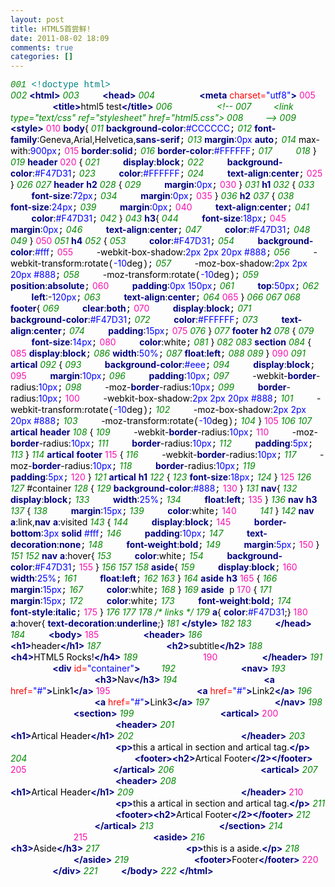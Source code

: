 ```yaml
---
layout: post
title: HTML5首尝鲜!
date: 2011-08-02 18:09
comments: true
categories: []
---
```

<div style="background: #fdfdfd; color: black;"><span class="Apple-style-span" style="font-family: '[object HTMLOptionElement]', Consolas, 'Lucida Console', 'Courier New';"><span style="color: #008800; font-style: italic;">001 </span> <span style="color: #008080;">&lt;!doctype html&gt;</span></span></div>
<div class="source"><span style="color: #008800; font-style: italic;">002 </span> <span style="color: #000080; font-weight: bold;">&lt;html&gt;</span>
<span style="color: #008800; font-style: italic;">003 </span><span style="color: #000000; font-family: '[object HTMLOptionElement]', Consolas, 'Lucida Console', 'Courier New';">     </span><span style="color: #000080; font-weight: bold;">&lt;head&gt;</span>
<span style="color: #008800; font-style: italic;">004 </span><span style="color: #000000; font-family: '[object HTMLOptionElement]', Consolas, 'Lucida Console', 'Courier New';">         </span><span style="color: #000080; font-weight: bold;">&lt;meta</span> <span style="color: #ff0000;">charset=</span><span style="color: #0000ff;">"utf8"</span><span style="color: #000080; font-weight: bold;">&gt;</span>
<span style="color: #f810b0;">005 </span><span style="color: #000000; font-family: '[object HTMLOptionElement]', Consolas, 'Lucida Console', 'Courier New';">         </span><span style="color: #000080; font-weight: bold;">&lt;title&gt;</span><span style="color: #000000;">html5 test</span><span style="color: #000080; font-weight: bold;">&lt;/title&gt;</span>
<span style="color: #008800; font-style: italic;">006 </span><span style="color: #000000; font-family: '[object HTMLOptionElement]', Consolas, 'Lucida Console', 'Courier New';">         </span><span style="color: #008800; font-style: italic;">&lt;!--</span>
<span style="color: #008800; font-style: italic;">007 </span> <span style="color: #008800; font-style: italic;">        &lt;link type="text/css" ref="stylesheet" href="html5.css"&gt;</span>
<span style="color: #008800; font-style: italic;">008 </span> <span style="color: #008800; font-style: italic;">        --&gt;</span>
<span style="color: #008800; font-style: italic;">009 </span> <span style="color: #000080; font-weight: bold;">&lt;style&gt;</span>
<span style="color: #f810b0;">010 </span> <span style="color: #000080; font-weight: bold;">body</span><span style="color: #000000;">{</span>
<span style="color: #008800; font-style: italic;">011 </span> <span style="color: #000080; font-weight: bold;">background-color</span><span style="color: #000000;">:</span><span style="color: #0000ff;">#CCCCCC</span><span style="color: #000000; font-family: '[object HTMLOptionElement]', Consolas, 'Lucida Console', 'Courier New';">;</span>
<span style="color: #008800; font-style: italic;">012 </span> <span style="color: #000080; font-weight: bold;">font-family</span><span style="color: #000000;">:</span><span style="color: #000000;">Geneva</span><span style="color: #000000;">,</span><span style="color: #000000;">Arial</span><span style="color: #000000;">,</span><span style="color: #000000;">Helvetica</span><span style="color: #000000;">,</span><span style="color: #000080; font-weight: bold;">sans-serif</span><span style="color: #000000; font-family: '[object HTMLOptionElement]', Consolas, 'Lucida Console', 'Courier New';">;</span>
<span style="color: #008800; font-style: italic;">013 </span> <span style="color: #000080; font-weight: bold;">margin</span><span style="color: #000000;">:</span><span style="color: #0000ff;">0px</span> <span style="color: #000080; font-weight: bold;">auto</span><span style="color: #000000; font-family: '[object HTMLOptionElement]', Consolas, 'Lucida Console', 'Courier New';">;</span>
<span style="color: #008800; font-style: italic;">014 </span> <span style="color: #000000;">max</span><span style="color: #000000;">-</span><span style="color: #000000;">with</span><span style="color: #000000;">:</span><span style="color: #0000ff;">900px</span><span style="color: #000000; font-family: '[object HTMLOptionElement]', Consolas, 'Lucida Console', 'Courier New';">;</span>
<span style="color: #f810b0;">015 </span> <span style="color: #000080; font-weight: bold;">border</span><span style="color: #000000;">:</span><span style="color: #000080; font-weight: bold;">solid</span><span style="color: #000000; font-family: '[object HTMLOptionElement]', Consolas, 'Lucida Console', 'Courier New';">;</span>
<span style="color: #008800; font-style: italic;">016 </span> <span style="color: #000080; font-weight: bold;">border-color</span><span style="color: #000000;">:</span><span style="color: #0000ff;">#FFFFFF</span><span style="color: #000000; font-family: '[object HTMLOptionElement]', Consolas, 'Lucida Console', 'Courier New';">;</span>
<span style="color: #008800; font-style: italic;">017 </span><span style="color: #000000; font-family: '[object HTMLOptionElement]', Consolas, 'Lucida Console', 'Courier New';">     </span>
<span style="color: #008800; font-style: italic;">018 </span> <span style="color: #000000;">}</span>
<span style="color: #008800; font-style: italic;">019 </span> <span style="color: #000080; font-weight: bold;">header</span>
<span style="color: #f810b0;">020 </span> <span style="color: #000000;">{</span>
<span style="color: #008800; font-style: italic;">021 </span><span style="color: #000000; font-family: '[object HTMLOptionElement]', Consolas, 'Lucida Console', 'Courier New';">     </span><span style="color: #000080; font-weight: bold;">display</span><span style="color: #000000;">:</span><span style="color: #000080; font-weight: bold;">block</span><span style="color: #000000; font-family: '[object HTMLOptionElement]', Consolas, 'Lucida Console', 'Courier New';">;</span>
<span style="color: #008800; font-style: italic;">022 </span><span style="color: #000000; font-family: '[object HTMLOptionElement]', Consolas, 'Lucida Console', 'Courier New';">     </span><span style="color: #000080; font-weight: bold;">background-color</span><span style="color: #000000;">:</span><span style="color: #0000ff;">#F47D31</span><span style="color: #000000; font-family: '[object HTMLOptionElement]', Consolas, 'Lucida Console', 'Courier New';">;</span>
<span style="color: #008800; font-style: italic;">023 </span><span style="color: #000000; font-family: '[object HTMLOptionElement]', Consolas, 'Lucida Console', 'Courier New';">     </span><span style="color: #000080; font-weight: bold;">color</span><span style="color: #000000;">:</span><span style="color: #0000ff;">#FFFFFF</span><span style="color: #000000; font-family: '[object HTMLOptionElement]', Consolas, 'Lucida Console', 'Courier New';">;</span>
<span style="color: #008800; font-style: italic;">024 </span><span style="color: #000000; font-family: '[object HTMLOptionElement]', Consolas, 'Lucida Console', 'Courier New';">     </span><span style="color: #000080; font-weight: bold;">text-align</span><span style="color: #000000;">:</span><span style="color: #000080; font-weight: bold;">center</span><span style="color: #000000; font-family: '[object HTMLOptionElement]', Consolas, 'Lucida Console', 'Courier New';">;</span>
<span style="color: #f810b0;">025 </span> <span style="color: #000000;">}</span>
<span style="color: #008800; font-style: italic;">026 </span>
<span style="color: #008800; font-style: italic;">027 </span> <span style="color: #000080; font-weight: bold;">header</span> <span style="color: #000080; font-weight: bold;">h2</span>
<span style="color: #008800; font-style: italic;">028 </span> <span style="color: #000000;">{</span>
<span style="color: #008800; font-style: italic;">029 </span><span style="color: #000000; font-family: '[object HTMLOptionElement]', Consolas, 'Lucida Console', 'Courier New';">     </span><span style="color: #000080; font-weight: bold;">margin</span><span style="color: #000000;">:</span><span style="color: #0000ff;">0px</span><span style="color: #000000; font-family: '[object HTMLOptionElement]', Consolas, 'Lucida Console', 'Courier New';">;</span>
<span style="color: #f810b0;">030 </span> <span style="color: #000000;">}</span>
<span style="color: #008800; font-style: italic;">031 </span> <span style="color: #000080; font-weight: bold;">h1</span>
<span style="color: #008800; font-style: italic;">032 </span> <span style="color: #000000;">{</span>
<span style="color: #008800; font-style: italic;">033 </span><span style="color: #000000; font-family: '[object HTMLOptionElement]', Consolas, 'Lucida Console', 'Courier New';">     </span><span style="color: #000080; font-weight: bold;">font-size</span><span style="color: #000000;">:</span><span style="color: #0000ff;">72px</span><span style="color: #000000; font-family: '[object HTMLOptionElement]', Consolas, 'Lucida Console', 'Courier New';">;</span>
<span style="color: #008800; font-style: italic;">034 </span><span style="color: #000000; font-family: '[object HTMLOptionElement]', Consolas, 'Lucida Console', 'Courier New';">     </span><span style="color: #000080; font-weight: bold;">margin</span><span style="color: #000000;">:</span><span style="color: #0000ff;">0px</span><span style="color: #000000; font-family: '[object HTMLOptionElement]', Consolas, 'Lucida Console', 'Courier New';">;</span>
<span style="color: #f810b0;">035 </span> <span style="color: #000000;">}</span>
<span style="color: #008800; font-style: italic;">036 </span> <span style="color: #000080; font-weight: bold;">h2</span>
<span style="color: #008800; font-style: italic;">037 </span> <span style="color: #000000;">{</span>
<span style="color: #008800; font-style: italic;">038 </span><span style="color: #000000; font-family: '[object HTMLOptionElement]', Consolas, 'Lucida Console', 'Courier New';">     </span><span style="color: #000080; font-weight: bold;">font-size</span><span style="color: #000000;">:</span><span style="color: #0000ff;">24px</span><span style="color: #000000; font-family: '[object HTMLOptionElement]', Consolas, 'Lucida Console', 'Courier New';">;</span>
<span style="color: #008800; font-style: italic;">039 </span><span style="color: #000000; font-family: '[object HTMLOptionElement]', Consolas, 'Lucida Console', 'Courier New';">     </span><span style="color: #000080; font-weight: bold;">margin</span><span style="color: #000000;">:</span><span style="color: #0000ff;">0px</span><span style="color: #000000; font-family: '[object HTMLOptionElement]', Consolas, 'Lucida Console', 'Courier New';">;</span>
<span style="color: #f810b0;">040 </span><span style="color: #000000; font-family: '[object HTMLOptionElement]', Consolas, 'Lucida Console', 'Courier New';">     </span><span style="color: #000080; font-weight: bold;">text-align</span><span style="color: #000000;">:</span><span style="color: #000080; font-weight: bold;">center</span><span style="color: #000000; font-family: '[object HTMLOptionElement]', Consolas, 'Lucida Console', 'Courier New';">;</span>
<span style="color: #008800; font-style: italic;">041 </span><span style="color: #000000; font-family: '[object HTMLOptionElement]', Consolas, 'Lucida Console', 'Courier New';">     </span><span style="color: #000080; font-weight: bold;">color</span><span style="color: #000000;">:</span><span style="color: #0000ff;">#F47D31</span><span style="color: #000000; font-family: '[object HTMLOptionElement]', Consolas, 'Lucida Console', 'Courier New';">;</span>
<span style="color: #008800; font-style: italic;">042 </span> <span style="color: #000000;">}</span>
<span style="color: #008800; font-style: italic;">043 </span> <span style="color: #000080; font-weight: bold;">h3</span><span style="color: #000000;">{</span>
<span style="color: #008800; font-style: italic;">044 </span><span style="color: #000000; font-family: '[object HTMLOptionElement]', Consolas, 'Lucida Console', 'Courier New';">     </span><span style="color: #000080; font-weight: bold;">font-size</span><span style="color: #000000;">:</span><span style="color: #0000ff;">18px</span><span style="color: #000000; font-family: '[object HTMLOptionElement]', Consolas, 'Lucida Console', 'Courier New';">;</span>
<span style="color: #f810b0;">045 </span><span style="color: #000000; font-family: '[object HTMLOptionElement]', Consolas, 'Lucida Console', 'Courier New';">     </span><span style="color: #000080; font-weight: bold;">margin</span><span style="color: #000000;">:</span><span style="color: #0000ff;">0px</span><span style="color: #000000; font-family: '[object HTMLOptionElement]', Consolas, 'Lucida Console', 'Courier New';">;</span>
<span style="color: #008800; font-style: italic;">046 </span><span style="color: #000000; font-family: '[object HTMLOptionElement]', Consolas, 'Lucida Console', 'Courier New';">     </span><span style="color: #000080; font-weight: bold;">text-align</span><span style="color: #000000;">:</span><span style="color: #000080; font-weight: bold;">center</span><span style="color: #000000; font-family: '[object HTMLOptionElement]', Consolas, 'Lucida Console', 'Courier New';">;</span>
<span style="color: #008800; font-style: italic;">047 </span><span style="color: #000000; font-family: '[object HTMLOptionElement]', Consolas, 'Lucida Console', 'Courier New';">     </span><span style="color: #000080; font-weight: bold;">color</span><span style="color: #000000;">:</span><span style="color: #0000ff;">#F47D31</span><span style="color: #000000; font-family: '[object HTMLOptionElement]', Consolas, 'Lucida Console', 'Courier New';">;</span>
<span style="color: #008800; font-style: italic;">048 </span>
<span style="color: #008800; font-style: italic;">049 </span> <span style="color: #000000;">}</span>
<span style="color: #f810b0;">050 </span>
<span style="color: #008800; font-style: italic;">051 </span> <span style="color: #000080; font-weight: bold;">h4</span>
<span style="color: #008800; font-style: italic;">052 </span> <span style="color: #000000;">{</span>
<span style="color: #008800; font-style: italic;">053 </span><span style="color: #000000; font-family: '[object HTMLOptionElement]', Consolas, 'Lucida Console', 'Courier New';">     </span><span style="color: #000080; font-weight: bold;">color</span><span style="color: #000000;">:</span><span style="color: #0000ff;">#F47D31</span><span style="color: #000000; font-family: '[object HTMLOptionElement]', Consolas, 'Lucida Console', 'Courier New';">;</span>
<span style="color: #008800; font-style: italic;">054 </span><span style="color: #000000; font-family: '[object HTMLOptionElement]', Consolas, 'Lucida Console', 'Courier New';">     </span><span style="color: #000080; font-weight: bold;">background-color</span><span style="color: #000000;">:</span><span style="color: #0000ff;">#fff</span><span style="color: #000000; font-family: '[object HTMLOptionElement]', Consolas, 'Lucida Console', 'Courier New';">;</span>
<span style="color: #f810b0;">055 </span><span style="color: #000000; font-family: '[object HTMLOptionElement]', Consolas, 'Lucida Console', 'Courier New';">     </span><span style="color: #000000;">-</span><span style="color: #000000;">webkit</span><span style="color: #000000;">-</span><span style="color: #000000;">box</span><span style="color: #000000;">-</span><span style="color: #000000;">shadow</span><span style="color: #000000;">:</span><span style="color: #0000ff;">2px</span> <span style="color: #0000ff;">2px</span> <span style="color: #0000ff;">20px</span> <span style="color: #0000ff;">#888</span><span style="color: #000000; font-family: '[object HTMLOptionElement]', Consolas, 'Lucida Console', 'Courier New';">;</span>
<span style="color: #008800; font-style: italic;">056 </span><span style="color: #000000; font-family: '[object HTMLOptionElement]', Consolas, 'Lucida Console', 'Courier New';">     </span><span style="color: #000000;">-</span><span style="color: #000000;">webkit</span><span style="color: #000000;">-</span><span style="color: #000000;">transform</span><span style="color: #000000;">:</span><span style="color: #000000;">rotate</span><span style="color: #000000; font-family: '[object HTMLOptionElement]', Consolas, 'Lucida Console', 'Courier New';">(</span><span style="color: #0000ff;">-10</span><span style="color: #000000;">deg</span><span style="color: #000000; font-family: '[object HTMLOptionElement]', Consolas, 'Lucida Console', 'Courier New';">);</span>
<span style="color: #008800; font-style: italic;">057 </span><span style="color: #000000; font-family: '[object HTMLOptionElement]', Consolas, 'Lucida Console', 'Courier New';">     </span><span style="color: #000000;">-</span><span style="color: #000000;">moz</span><span style="color: #000000;">-</span><span style="color: #000000;">box</span><span style="color: #000000;">-</span><span style="color: #000000;">shadow</span><span style="color: #000000;">:</span><span style="color: #0000ff;">2px</span> <span style="color: #0000ff;">2px</span> <span style="color: #0000ff;">20px</span> <span style="color: #0000ff;">#888</span><span style="color: #000000; font-family: '[object HTMLOptionElement]', Consolas, 'Lucida Console', 'Courier New';">;</span>
<span style="color: #008800; font-style: italic;">058 </span><span style="color: #000000; font-family: '[object HTMLOptionElement]', Consolas, 'Lucida Console', 'Courier New';">     </span><span style="color: #000000;">-</span><span style="color: #000000;">moz</span><span style="color: #000000;">-</span><span style="color: #000000;">transform</span><span style="color: #000000;">:</span><span style="color: #000000;">rotate</span><span style="color: #000000; font-family: '[object HTMLOptionElement]', Consolas, 'Lucida Console', 'Courier New';">(</span><span style="color: #0000ff;">-10</span><span style="color: #000000;">deg</span><span style="color: #000000; font-family: '[object HTMLOptionElement]', Consolas, 'Lucida Console', 'Courier New';">);</span>
<span style="color: #008800; font-style: italic;">059 </span><span style="color: #000000; font-family: '[object HTMLOptionElement]', Consolas, 'Lucida Console', 'Courier New';">     </span><span style="color: #000080; font-weight: bold;">position</span><span style="color: #000000;">:</span><span style="color: #000080; font-weight: bold;">absolute</span><span style="color: #000000; font-family: '[object HTMLOptionElement]', Consolas, 'Lucida Console', 'Courier New';">;</span>
<span style="color: #f810b0;">060 </span><span style="color: #000000; font-family: '[object HTMLOptionElement]', Consolas, 'Lucida Console', 'Courier New';">     </span><span style="color: #000080; font-weight: bold;">padding</span><span style="color: #000000;">:</span><span style="color: #0000ff;">0px</span> <span style="color: #0000ff;">150px</span><span style="color: #000000; font-family: '[object HTMLOptionElement]', Consolas, 'Lucida Console', 'Courier New';">;</span>
<span style="color: #008800; font-style: italic;">061 </span><span style="color: #000000; font-family: '[object HTMLOptionElement]', Consolas, 'Lucida Console', 'Courier New';">     </span><span style="color: #000080; font-weight: bold;">top</span><span style="color: #000000;">:</span><span style="color: #0000ff;">50px</span><span style="color: #000000; font-family: '[object HTMLOptionElement]', Consolas, 'Lucida Console', 'Courier New';">;</span>
<span style="color: #008800; font-style: italic;">062 </span><span style="color: #000000; font-family: '[object HTMLOptionElement]', Consolas, 'Lucida Console', 'Courier New';">     </span><span style="color: #000080; font-weight: bold;">left</span><span style="color: #000000;">:-</span><span style="color: #0000ff;">120px</span><span style="color: #000000; font-family: '[object HTMLOptionElement]', Consolas, 'Lucida Console', 'Courier New';">;</span>
<span style="color: #008800; font-style: italic;">063 </span><span style="color: #000000; font-family: '[object HTMLOptionElement]', Consolas, 'Lucida Console', 'Courier New';">     </span><span style="color: #000080; font-weight: bold;">text-align</span><span style="color: #000000;">:</span><span style="color: #000080; font-weight: bold;">center</span><span style="color: #000000; font-family: '[object HTMLOptionElement]', Consolas, 'Lucida Console', 'Courier New';">;</span>
<span style="color: #008800; font-style: italic;">064 </span>
<span style="color: #f810b0;">065 </span> <span style="color: #000000;">}</span>
<span style="color: #008800; font-style: italic;">066 </span>
<span style="color: #008800; font-style: italic;">067 </span>
<span style="color: #008800; font-style: italic;">068 </span> <span style="color: #000080; font-weight: bold;">footer</span><span style="color: #000000;">{</span>
<span style="color: #008800; font-style: italic;">069 </span><span style="color: #000000; font-family: '[object HTMLOptionElement]', Consolas, 'Lucida Console', 'Courier New';">     </span><span style="color: #000080; font-weight: bold;">clear</span><span style="color: #000000;">:</span><span style="color: #000080; font-weight: bold;">both</span><span style="color: #000000; font-family: '[object HTMLOptionElement]', Consolas, 'Lucida Console', 'Courier New';">;</span>
<span style="color: #f810b0;">070 </span><span style="color: #000000; font-family: '[object HTMLOptionElement]', Consolas, 'Lucida Console', 'Courier New';">     </span><span style="color: #000080; font-weight: bold;">display</span><span style="color: #000000;">:</span><span style="color: #000080; font-weight: bold;">block</span><span style="color: #000000; font-family: '[object HTMLOptionElement]', Consolas, 'Lucida Console', 'Courier New';">;</span>
<span style="color: #008800; font-style: italic;">071 </span><span style="color: #000000; font-family: '[object HTMLOptionElement]', Consolas, 'Lucida Console', 'Courier New';">     </span><span style="color: #000080; font-weight: bold;">background-color</span><span style="color: #000000;">:</span><span style="color: #0000ff;">#F47D31</span><span style="color: #000000; font-family: '[object HTMLOptionElement]', Consolas, 'Lucida Console', 'Courier New';">;</span>
<span style="color: #008800; font-style: italic;">072 </span><span style="color: #000000; font-family: '[object HTMLOptionElement]', Consolas, 'Lucida Console', 'Courier New';">     </span><span style="color: #000080; font-weight: bold;">color</span><span style="color: #000000;">:</span><span style="color: #0000ff;">#FFFFFF</span><span style="color: #000000; font-family: '[object HTMLOptionElement]', Consolas, 'Lucida Console', 'Courier New';">;</span>
<span style="color: #008800; font-style: italic;">073 </span><span style="color: #000000; font-family: '[object HTMLOptionElement]', Consolas, 'Lucida Console', 'Courier New';">     </span><span style="color: #000080; font-weight: bold;">text-align</span><span style="color: #000000;">:</span><span style="color: #000080; font-weight: bold;">center</span><span style="color: #000000; font-family: '[object HTMLOptionElement]', Consolas, 'Lucida Console', 'Courier New';">;</span>
<span style="color: #008800; font-style: italic;">074 </span><span style="color: #000000; font-family: '[object HTMLOptionElement]', Consolas, 'Lucida Console', 'Courier New';">     </span><span style="color: #000080; font-weight: bold;">padding</span><span style="color: #000000;">:</span><span style="color: #0000ff;">15px</span><span style="color: #000000; font-family: '[object HTMLOptionElement]', Consolas, 'Lucida Console', 'Courier New';">;</span>
<span style="color: #f810b0;">075 </span>
<span style="color: #008800; font-style: italic;">076 </span> <span style="color: #000000;">}</span>
<span style="color: #008800; font-style: italic;">077 </span> <span style="color: #000080; font-weight: bold;">footer</span> <span style="color: #000080; font-weight: bold;">h2</span>
<span style="color: #008800; font-style: italic;">078 </span> <span style="color: #000000;">{</span>
<span style="color: #008800; font-style: italic;">079 </span><span style="color: #000000; font-family: '[object HTMLOptionElement]', Consolas, 'Lucida Console', 'Courier New';">     </span><span style="color: #000080; font-weight: bold;">font-size</span><span style="color: #000000;">:</span><span style="color: #0000ff;">14px</span><span style="color: #000000; font-family: '[object HTMLOptionElement]', Consolas, 'Lucida Console', 'Courier New';">;</span>
<span style="color: #f810b0;">080 </span><span style="color: #000000; font-family: '[object HTMLOptionElement]', Consolas, 'Lucida Console', 'Courier New';">     </span><span style="color: #000080; font-weight: bold;">color</span><span style="color: #000000;">:</span><span style="color: #000000;">white</span><span style="color: #000000; font-family: '[object HTMLOptionElement]', Consolas, 'Lucida Console', 'Courier New';">;</span>
<span style="color: #008800; font-style: italic;">081 </span> <span style="color: #000000;">}</span>
<span style="color: #008800; font-style: italic;">082 </span>
<span style="color: #008800; font-style: italic;">083 </span> <span style="color: #000080; font-weight: bold;">section</span>
<span style="color: #008800; font-style: italic;">084 </span> <span style="color: #000000;">{</span>
<span style="color: #f810b0;">085 </span> <span style="color: #000080; font-weight: bold;">display</span><span style="color: #000000;">:</span><span style="color: #000080; font-weight: bold;">block</span><span style="color: #000000; font-family: '[object HTMLOptionElement]', Consolas, 'Lucida Console', 'Courier New';">;</span>
<span style="color: #008800; font-style: italic;">086 </span> <span style="color: #000080; font-weight: bold;">width</span><span style="color: #000000;">:</span><span style="color: #0000ff;">50%</span><span style="color: #000000; font-family: '[object HTMLOptionElement]', Consolas, 'Lucida Console', 'Courier New';">;</span>
<span style="color: #008800; font-style: italic;">087 </span> <span style="color: #000080; font-weight: bold;">float</span><span style="color: #000000;">:</span><span style="color: #000080; font-weight: bold;">left</span><span style="color: #000000; font-family: '[object HTMLOptionElement]', Consolas, 'Lucida Console', 'Courier New';">;</span>
<span style="color: #008800; font-style: italic;">088 </span>
<span style="color: #008800; font-style: italic;">089 </span> <span style="color: #000000;">}</span>
<span style="color: #f810b0;">090 </span>
<span style="color: #008800; font-style: italic;">091 </span> <span style="color: #000080; font-weight: bold;">artical</span>
<span style="color: #008800; font-style: italic;">092 </span> <span style="color: #000000;">{</span>
<span style="color: #008800; font-style: italic;">093 </span><span style="color: #000000; font-family: '[object HTMLOptionElement]', Consolas, 'Lucida Console', 'Courier New';">     </span><span style="color: #000080; font-weight: bold;">background-color</span><span style="color: #000000;">:</span><span style="color: #0000ff;">#eee</span><span style="color: #000000; font-family: '[object HTMLOptionElement]', Consolas, 'Lucida Console', 'Courier New';">;</span>
<span style="color: #008800; font-style: italic;">094 </span><span style="color: #000000; font-family: '[object HTMLOptionElement]', Consolas, 'Lucida Console', 'Courier New';">     </span><span style="color: #000080; font-weight: bold;">display</span><span style="color: #000000;">:</span><span style="color: #000080; font-weight: bold;">block</span><span style="color: #000000; font-family: '[object HTMLOptionElement]', Consolas, 'Lucida Console', 'Courier New';">;</span>
<span style="color: #f810b0;">095 </span><span style="color: #000000; font-family: '[object HTMLOptionElement]', Consolas, 'Lucida Console', 'Courier New';">     </span><span style="color: #000080; font-weight: bold;">margin</span><span style="color: #000000;">:</span><span style="color: #0000ff;">10px</span><span style="color: #000000; font-family: '[object HTMLOptionElement]', Consolas, 'Lucida Console', 'Courier New';">;</span>
<span style="color: #008800; font-style: italic;">096 </span><span style="color: #000000; font-family: '[object HTMLOptionElement]', Consolas, 'Lucida Console', 'Courier New';">     </span><span style="color: #000080; font-weight: bold;">padding</span><span style="color: #000000;">:</span><span style="color: #0000ff;">10px</span><span style="color: #000000; font-family: '[object HTMLOptionElement]', Consolas, 'Lucida Console', 'Courier New';">;</span>
<span style="color: #008800; font-style: italic;">097 </span><span style="color: #000000; font-family: '[object HTMLOptionElement]', Consolas, 'Lucida Console', 'Courier New';">     </span><span style="color: #000000;">-</span><span style="color: #000000;">webkit</span><span style="color: #000000;">-</span><span style="color: #000080; font-weight: bold;">border</span><span style="color: #000000;">-</span><span style="color: #000000;">radius</span><span style="color: #000000;">:</span><span style="color: #0000ff;">10px</span><span style="color: #000000; font-family: '[object HTMLOptionElement]', Consolas, 'Lucida Console', 'Courier New';">;</span>
<span style="color: #008800; font-style: italic;">098 </span><span style="color: #000000; font-family: '[object HTMLOptionElement]', Consolas, 'Lucida Console', 'Courier New';">     </span><span style="color: #000000;">-</span><span style="color: #000000;">moz</span><span style="color: #000000;">-</span><span style="color: #000080; font-weight: bold;">border</span><span style="color: #000000;">-</span><span style="color: #000000;">radius</span><span style="color: #000000;">:</span><span style="color: #0000ff;">10px</span><span style="color: #000000; font-family: '[object HTMLOptionElement]', Consolas, 'Lucida Console', 'Courier New';">;</span>
<span style="color: #008800; font-style: italic;">099 </span><span style="color: #000000; font-family: '[object HTMLOptionElement]', Consolas, 'Lucida Console', 'Courier New';">     </span><span style="color: #000080; font-weight: bold;">border</span><span style="color: #000000;">-</span><span style="color: #000000;">radius</span><span style="color: #000000;">:</span><span style="color: #0000ff;">10px</span><span style="color: #000000; font-family: '[object HTMLOptionElement]', Consolas, 'Lucida Console', 'Courier New';">;</span>
<span style="color: #f810b0;">100 </span><span style="color: #000000; font-family: '[object HTMLOptionElement]', Consolas, 'Lucida Console', 'Courier New';">     </span><span style="color: #000000;">-</span><span style="color: #000000;">webkit</span><span style="color: #000000;">-</span><span style="color: #000000;">box</span><span style="color: #000000;">-</span><span style="color: #000000;">shadow</span><span style="color: #000000;">:</span><span style="color: #0000ff;">2px</span> <span style="color: #0000ff;">2px</span> <span style="color: #0000ff;">20px</span> <span style="color: #0000ff;">#888</span><span style="color: #000000; font-family: '[object HTMLOptionElement]', Consolas, 'Lucida Console', 'Courier New';">;</span>
<span style="color: #008800; font-style: italic;">101 </span><span style="color: #000000; font-family: '[object HTMLOptionElement]', Consolas, 'Lucida Console', 'Courier New';">     </span><span style="color: #000000;">-</span><span style="color: #000000;">webkit</span><span style="color: #000000;">-</span><span style="color: #000000;">transform</span><span style="color: #000000;">:</span><span style="color: #000000;">rotate</span><span style="color: #000000; font-family: '[object HTMLOptionElement]', Consolas, 'Lucida Console', 'Courier New';">(</span><span style="color: #0000ff;">-10</span><span style="color: #000000;">deg</span><span style="color: #000000; font-family: '[object HTMLOptionElement]', Consolas, 'Lucida Console', 'Courier New';">);</span>
<span style="color: #008800; font-style: italic;">102 </span><span style="color: #000000; font-family: '[object HTMLOptionElement]', Consolas, 'Lucida Console', 'Courier New';">     </span><span style="color: #000000;">-</span><span style="color: #000000;">moz</span><span style="color: #000000;">-</span><span style="color: #000000;">box</span><span style="color: #000000;">-</span><span style="color: #000000;">shadow</span><span style="color: #000000;">:</span><span style="color: #0000ff;">2px</span> <span style="color: #0000ff;">2px</span> <span style="color: #0000ff;">20px</span> <span style="color: #0000ff;">#888</span><span style="color: #000000; font-family: '[object HTMLOptionElement]', Consolas, 'Lucida Console', 'Courier New';">;</span>
<span style="color: #008800; font-style: italic;">103 </span><span style="color: #000000; font-family: '[object HTMLOptionElement]', Consolas, 'Lucida Console', 'Courier New';">     </span><span style="color: #000000;">-</span><span style="color: #000000;">moz</span><span style="color: #000000;">-</span><span style="color: #000000;">transform</span><span style="color: #000000;">:</span><span style="color: #000000;">rotate</span><span style="color: #000000; font-family: '[object HTMLOptionElement]', Consolas, 'Lucida Console', 'Courier New';">(</span><span style="color: #0000ff;">-10</span><span style="color: #000000;">deg</span><span style="color: #000000; font-family: '[object HTMLOptionElement]', Consolas, 'Lucida Console', 'Courier New';">);</span>
<span style="color: #008800; font-style: italic;">104 </span> <span style="color: #000000;">}</span>
<span style="color: #f810b0;">105 </span>
<span style="color: #008800; font-style: italic;">106 </span>
<span style="color: #008800; font-style: italic;">107 </span> <span style="color: #000080; font-weight: bold;">artical</span> <span style="color: #000080; font-weight: bold;">header</span>
<span style="color: #008800; font-style: italic;">108 </span> <span style="color: #000000;">{</span>
<span style="color: #008800; font-style: italic;">109 </span><span style="color: #000000; font-family: '[object HTMLOptionElement]', Consolas, 'Lucida Console', 'Courier New';">     </span><span style="color: #000000;">-</span><span style="color: #000000;">webkit</span><span style="color: #000000;">-</span><span style="color: #000080; font-weight: bold;">border</span><span style="color: #000000;">-</span><span style="color: #000000;">radius</span><span style="color: #000000;">:</span><span style="color: #0000ff;">10px</span><span style="color: #000000; font-family: '[object HTMLOptionElement]', Consolas, 'Lucida Console', 'Courier New';">;</span>
<span style="color: #f810b0;">110 </span><span style="color: #000000; font-family: '[object HTMLOptionElement]', Consolas, 'Lucida Console', 'Courier New';">     </span><span style="color: #000000;">-</span><span style="color: #000000;">moz</span><span style="color: #000000;">-</span><span style="color: #000080; font-weight: bold;">border</span><span style="color: #000000;">-</span><span style="color: #000000;">radius</span><span style="color: #000000;">:</span><span style="color: #0000ff;">10px</span><span style="color: #000000; font-family: '[object HTMLOptionElement]', Consolas, 'Lucida Console', 'Courier New';">;</span>
<span style="color: #008800; font-style: italic;">111 </span><span style="color: #000000; font-family: '[object HTMLOptionElement]', Consolas, 'Lucida Console', 'Courier New';">     </span><span style="color: #000080; font-weight: bold;">border</span><span style="color: #000000;">-</span><span style="color: #000000;">radius</span><span style="color: #000000;">:</span><span style="color: #0000ff;">10px</span><span style="color: #000000; font-family: '[object HTMLOptionElement]', Consolas, 'Lucida Console', 'Courier New';">;</span>
<span style="color: #008800; font-style: italic;">112 </span><span style="color: #000000; font-family: '[object HTMLOptionElement]', Consolas, 'Lucida Console', 'Courier New';">     </span><span style="color: #000080; font-weight: bold;">padding</span><span style="color: #000000;">:</span><span style="color: #0000ff;">5px</span><span style="color: #000000; font-family: '[object HTMLOptionElement]', Consolas, 'Lucida Console', 'Courier New';">;</span>
<span style="color: #008800; font-style: italic;">113 </span> <span style="color: #000000;">}</span>
<span style="color: #008800; font-style: italic;">114 </span> <span style="color: #000080; font-weight: bold;">artical</span> <span style="color: #000080; font-weight: bold;">footer</span>
<span style="color: #f810b0;">115 </span> <span style="color: #000000;">{</span>
<span style="color: #008800; font-style: italic;">116 </span><span style="color: #000000; font-family: '[object HTMLOptionElement]', Consolas, 'Lucida Console', 'Courier New';">     </span><span style="color: #000000;">-</span><span style="color: #000000;">webkit</span><span style="color: #000000;">-</span><span style="color: #000080; font-weight: bold;">border</span><span style="color: #000000;">-</span><span style="color: #000000;">radius</span><span style="color: #000000;">:</span><span style="color: #0000ff;">10px</span><span style="color: #000000; font-family: '[object HTMLOptionElement]', Consolas, 'Lucida Console', 'Courier New';">;</span>
<span style="color: #008800; font-style: italic;">117 </span><span style="color: #000000; font-family: '[object HTMLOptionElement]', Consolas, 'Lucida Console', 'Courier New';">     </span><span style="color: #000000;">-</span><span style="color: #000000;">moz</span><span style="color: #000000;">-</span><span style="color: #000080; font-weight: bold;">border</span><span style="color: #000000;">-</span><span style="color: #000000;">radius</span><span style="color: #000000;">:</span><span style="color: #0000ff;">10px</span><span style="color: #000000; font-family: '[object HTMLOptionElement]', Consolas, 'Lucida Console', 'Courier New';">;</span>
<span style="color: #008800; font-style: italic;">118 </span><span style="color: #000000; font-family: '[object HTMLOptionElement]', Consolas, 'Lucida Console', 'Courier New';">     </span><span style="color: #000080; font-weight: bold;">border</span><span style="color: #000000;">-</span><span style="color: #000000;">radius</span><span style="color: #000000;">:</span><span style="color: #0000ff;">10px</span><span style="color: #000000; font-family: '[object HTMLOptionElement]', Consolas, 'Lucida Console', 'Courier New';">;</span>
<span style="color: #008800; font-style: italic;">119 </span><span style="color: #000000; font-family: '[object HTMLOptionElement]', Consolas, 'Lucida Console', 'Courier New';">     </span><span style="color: #000080; font-weight: bold;">padding</span><span style="color: #000000;">:</span><span style="color: #0000ff;">5px</span><span style="color: #000000; font-family: '[object HTMLOptionElement]', Consolas, 'Lucida Console', 'Courier New';">;</span>
<span style="color: #f810b0;">120 </span> <span style="color: #000000;">}</span>
<span style="color: #008800; font-style: italic;">121 </span> <span style="color: #000080; font-weight: bold;">artical</span> <span style="color: #000080; font-weight: bold;">h1</span>
<span style="color: #008800; font-style: italic;">122 </span> <span style="color: #000000;">{</span>
<span style="color: #008800; font-style: italic;">123 </span> <span style="color: #000080; font-weight: bold;">font-size</span><span style="color: #000000;">:</span><span style="color: #0000ff;">18px</span><span style="color: #000000; font-family: '[object HTMLOptionElement]', Consolas, 'Lucida Console', 'Courier New';">;</span>
<span style="color: #008800; font-style: italic;">124 </span> <span style="color: #000000;">}</span>
<span style="color: #f810b0;">125 </span>
<span style="color: #008800; font-style: italic;">126 </span>
<span style="color: #008800; font-style: italic;">127 </span> <span style="color: #000000;">#container</span>
<span style="color: #008800; font-style: italic;">128 </span> <span style="color: #000000;">{</span>
<span style="color: #008800; font-style: italic;">129 </span> <span style="color: #000080; font-weight: bold;">background-color</span><span style="color: #000000;">:</span><span style="color: #0000ff;">#888</span><span style="color: #000000; font-family: '[object HTMLOptionElement]', Consolas, 'Lucida Console', 'Courier New';">;</span>
<span style="color: #f810b0;">130 </span> <span style="color: #000000;">}</span>
<span style="color: #008800; font-style: italic;">131 </span> <span style="color: #000080; font-weight: bold;">nav</span><span style="color: #000000;">{</span>
<span style="color: #008800; font-style: italic;">132 </span><span style="color: #000000; font-family: '[object HTMLOptionElement]', Consolas, 'Lucida Console', 'Courier New';">     </span><span style="color: #000080; font-weight: bold;">display</span><span style="color: #000000;">:</span><span style="color: #000080; font-weight: bold;">block</span><span style="color: #000000; font-family: '[object HTMLOptionElement]', Consolas, 'Lucida Console', 'Courier New';">;</span>
<span style="color: #008800; font-style: italic;">133 </span><span style="color: #000000; font-family: '[object HTMLOptionElement]', Consolas, 'Lucida Console', 'Courier New';">     </span><span style="color: #000080; font-weight: bold;">width</span><span style="color: #000000;">:</span><span style="color: #0000ff;">25%</span><span style="color: #000000; font-family: '[object HTMLOptionElement]', Consolas, 'Lucida Console', 'Courier New';">;</span>
<span style="color: #008800; font-style: italic;">134 </span><span style="color: #000000; font-family: '[object HTMLOptionElement]', Consolas, 'Lucida Console', 'Courier New';">     </span><span style="color: #000080; font-weight: bold;">float</span><span style="color: #000000;">:</span><span style="color: #000080; font-weight: bold;">left</span><span style="color: #000000; font-family: '[object HTMLOptionElement]', Consolas, 'Lucida Console', 'Courier New';">;</span>
<span style="color: #f810b0;">135 </span> <span style="color: #000000;">}</span>
<span style="color: #008800; font-style: italic;">136 </span> <span style="color: #000080; font-weight: bold;">nav</span> <span style="color: #000080; font-weight: bold;">h3</span>
<span style="color: #008800; font-style: italic;">137 </span> <span style="color: #000000;">{</span>
<span style="color: #008800; font-style: italic;">138 </span><span style="color: #000000; font-family: '[object HTMLOptionElement]', Consolas, 'Lucida Console', 'Courier New';">     </span><span style="color: #000080; font-weight: bold;">margin</span><span style="color: #000000;">:</span><span style="color: #0000ff;">15px</span><span style="color: #000000; font-family: '[object HTMLOptionElement]', Consolas, 'Lucida Console', 'Courier New';">;</span>
<span style="color: #008800; font-style: italic;">139 </span><span style="color: #000000; font-family: '[object HTMLOptionElement]', Consolas, 'Lucida Console', 'Courier New';">     </span><span style="color: #000080; font-weight: bold;">color</span><span style="color: #000000;">:</span><span style="color: #000000;">white</span><span style="color: #000000; font-family: '[object HTMLOptionElement]', Consolas, 'Lucida Console', 'Courier New';">;</span>
<span style="color: #f810b0;">140 </span><span style="color: #000000; font-family: '[object HTMLOptionElement]', Consolas, 'Lucida Console', 'Courier New';">     </span>
<span style="color: #008800; font-style: italic;">141 </span> <span style="color: #000000;">}</span>
<span style="color: #008800; font-style: italic;">142 </span> <span style="color: #000080; font-weight: bold;">nav</span> <span style="color: #000080; font-weight: bold;">a</span><span style="color: #000000;">:link</span><span style="color: #000000;">,</span><span style="color: #000080; font-weight: bold;">nav</span> <span style="color: #000080; font-weight: bold;">a</span><span style="color: #000000;">:visited</span>
<span style="color: #008800; font-style: italic;">143 </span> <span style="color: #000000;">{</span>
<span style="color: #008800; font-style: italic;">144 </span><span style="color: #000000; font-family: '[object HTMLOptionElement]', Consolas, 'Lucida Console', 'Courier New';">     </span><span style="color: #000080; font-weight: bold;">display</span><span style="color: #000000;">:</span><span style="color: #000080; font-weight: bold;">block</span><span style="color: #000000; font-family: '[object HTMLOptionElement]', Consolas, 'Lucida Console', 'Courier New';">;</span>
<span style="color: #f810b0;">145 </span><span style="color: #000000; font-family: '[object HTMLOptionElement]', Consolas, 'Lucida Console', 'Courier New';">     </span><span style="color: #000080; font-weight: bold;">border-bottom</span><span style="color: #000000;">:</span><span style="color: #0000ff;">3px</span> <span style="color: #000080; font-weight: bold;">solid</span> <span style="color: #0000ff;">#fff</span><span style="color: #000000; font-family: '[object HTMLOptionElement]', Consolas, 'Lucida Console', 'Courier New';">;</span>
<span style="color: #008800; font-style: italic;">146 </span><span style="color: #000000; font-family: '[object HTMLOptionElement]', Consolas, 'Lucida Console', 'Courier New';">     </span><span style="color: #000080; font-weight: bold;">padding</span><span style="color: #000000;">:</span><span style="color: #0000ff;">10px</span><span style="color: #000000; font-family: '[object HTMLOptionElement]', Consolas, 'Lucida Console', 'Courier New';">;</span>
<span style="color: #008800; font-style: italic;">147 </span><span style="color: #000000; font-family: '[object HTMLOptionElement]', Consolas, 'Lucida Console', 'Courier New';">     </span><span style="color: #000080; font-weight: bold;">text-decoration</span><span style="color: #000000;">:</span><span style="color: #000080; font-weight: bold;">none</span><span style="color: #000000; font-family: '[object HTMLOptionElement]', Consolas, 'Lucida Console', 'Courier New';">;</span>
<span style="color: #008800; font-style: italic;">148 </span><span style="color: #000000; font-family: '[object HTMLOptionElement]', Consolas, 'Lucida Console', 'Courier New';">     </span><span style="color: #000080; font-weight: bold;">font-weight</span><span style="color: #000000;">:</span><span style="color: #000080; font-weight: bold;">bold</span><span style="color: #000000; font-family: '[object HTMLOptionElement]', Consolas, 'Lucida Console', 'Courier New';">;</span>
<span style="color: #008800; font-style: italic;">149 </span><span style="color: #000000; font-family: '[object HTMLOptionElement]', Consolas, 'Lucida Console', 'Courier New';">     </span><span style="color: #000080; font-weight: bold;">margin</span><span style="color: #000000;">:</span><span style="color: #0000ff;">5px</span><span style="color: #000000; font-family: '[object HTMLOptionElement]', Consolas, 'Lucida Console', 'Courier New';">;</span>
<span style="color: #f810b0;">150 </span> <span style="color: #000000;">}</span>
<span style="color: #008800; font-style: italic;">151 </span>
<span style="color: #008800; font-style: italic;">152 </span> <span style="color: #000080; font-weight: bold;">nav</span> <span style="color: #000080; font-weight: bold;">a</span><span style="color: #000000;">:hover</span><span style="color: #000000;">{</span>
<span style="color: #008800; font-style: italic;">153 </span><span style="color: #000000; font-family: '[object HTMLOptionElement]', Consolas, 'Lucida Console', 'Courier New';">     </span><span style="color: #000080; font-weight: bold;">color</span><span style="color: #000000;">:</span><span style="color: #000000;">white</span><span style="color: #000000; font-family: '[object HTMLOptionElement]', Consolas, 'Lucida Console', 'Courier New';">;</span>
<span style="color: #008800; font-style: italic;">154 </span><span style="color: #000000; font-family: '[object HTMLOptionElement]', Consolas, 'Lucida Console', 'Courier New';">     </span><span style="color: #000080; font-weight: bold;">background-color</span><span style="color: #000000;">:</span><span style="color: #0000ff;">#F47D31</span><span style="color: #000000; font-family: '[object HTMLOptionElement]', Consolas, 'Lucida Console', 'Courier New';">;</span>
<span style="color: #f810b0;">155 </span> <span style="color: #000000;">}</span>
<span style="color: #008800; font-style: italic;">156 </span>
<span style="color: #008800; font-style: italic;">157 </span>
<span style="color: #008800; font-style: italic;">158 </span> <span style="color: #000080; font-weight: bold;">aside</span><span style="color: #000000;">{</span>
<span style="color: #008800; font-style: italic;">159 </span><span style="color: #000000; font-family: '[object HTMLOptionElement]', Consolas, 'Lucida Console', 'Courier New';">     </span><span style="color: #000080; font-weight: bold;">display</span><span style="color: #000000;">:</span><span style="color: #000080; font-weight: bold;">block</span><span style="color: #000000; font-family: '[object HTMLOptionElement]', Consolas, 'Lucida Console', 'Courier New';">;</span>
<span style="color: #f810b0;">160 </span><span style="color: #000000; font-family: '[object HTMLOptionElement]', Consolas, 'Lucida Console', 'Courier New';">     </span><span style="color: #000080; font-weight: bold;">width</span><span style="color: #000000;">:</span><span style="color: #0000ff;">25%</span><span style="color: #000000; font-family: '[object HTMLOptionElement]', Consolas, 'Lucida Console', 'Courier New';">;</span>
<span style="color: #008800; font-style: italic;">161 </span><span style="color: #000000; font-family: '[object HTMLOptionElement]', Consolas, 'Lucida Console', 'Courier New';">     </span><span style="color: #000080; font-weight: bold;">float</span><span style="color: #000000;">:</span><span style="color: #000080; font-weight: bold;">left</span><span style="color: #000000; font-family: '[object HTMLOptionElement]', Consolas, 'Lucida Console', 'Courier New';">;</span>
<span style="color: #008800; font-style: italic;">162 </span>
<span style="color: #008800; font-style: italic;">163 </span> <span style="color: #000000;">}</span>
<span style="color: #008800; font-style: italic;">164 </span> <span style="color: #000080; font-weight: bold;">aside</span> <span style="color: #000080; font-weight: bold;">h3</span>
<span style="color: #f810b0;">165 </span> <span style="color: #000000;">{</span>
<span style="color: #008800; font-style: italic;">166 </span><span style="color: #000000; font-family: '[object HTMLOptionElement]', Consolas, 'Lucida Console', 'Courier New';">     </span><span style="color: #000080; font-weight: bold;">margin</span><span style="color: #000000;">:</span><span style="color: #0000ff;">15px</span><span style="color: #000000; font-family: '[object HTMLOptionElement]', Consolas, 'Lucida Console', 'Courier New';">;</span>
<span style="color: #008800; font-style: italic;">167 </span><span style="color: #000000; font-family: '[object HTMLOptionElement]', Consolas, 'Lucida Console', 'Courier New';">     </span><span style="color: #000080; font-weight: bold;">color</span><span style="color: #000000;">:</span><span style="color: #000000;">white</span><span style="color: #000000; font-family: '[object HTMLOptionElement]', Consolas, 'Lucida Console', 'Courier New';">;</span>
<span style="color: #008800; font-style: italic;">168 </span> <span style="color: #000000;">}</span>
<span style="color: #008800; font-style: italic;">169 </span> <span style="color: #000080; font-weight: bold;">aside</span><span style="color: #000000; font-family: '[object HTMLOptionElement]', Consolas, 'Lucida Console', 'Courier New';"> p</span>
<span style="color: #f810b0;">170 </span> <span style="color: #000000;">{</span>
<span style="color: #008800; font-style: italic;">171 </span><span style="color: #000000; font-family: '[object HTMLOptionElement]', Consolas, 'Lucida Console', 'Courier New';">     </span><span style="color: #000080; font-weight: bold;">margin</span><span style="color: #000000;">:</span><span style="color: #0000ff;">15px</span><span style="color: #000000; font-family: '[object HTMLOptionElement]', Consolas, 'Lucida Console', 'Courier New';">;</span>
<span style="color: #008800; font-style: italic;">172 </span><span style="color: #000000; font-family: '[object HTMLOptionElement]', Consolas, 'Lucida Console', 'Courier New';">     </span><span style="color: #000080; font-weight: bold;">color</span><span style="color: #000000;">:</span><span style="color: #000000;">white</span><span style="color: #000000; font-family: '[object HTMLOptionElement]', Consolas, 'Lucida Console', 'Courier New';">;</span>
<span style="color: #008800; font-style: italic;">173 </span><span style="color: #000000; font-family: '[object HTMLOptionElement]', Consolas, 'Lucida Console', 'Courier New';">     </span><span style="color: #000080; font-weight: bold;">font-weight</span><span style="color: #000000;">:</span><span style="color: #000080; font-weight: bold;">bold</span><span style="color: #000000; font-family: '[object HTMLOptionElement]', Consolas, 'Lucida Console', 'Courier New';">;</span>
<span style="color: #008800; font-style: italic;">174 </span><span style="color: #000000; font-family: '[object HTMLOptionElement]', Consolas, 'Lucida Console', 'Courier New';">     </span><span style="color: #000080; font-weight: bold;">font-style</span><span style="color: #000000;">:</span><span style="color: #000080; font-weight: bold;">italic</span><span style="color: #000000; font-family: '[object HTMLOptionElement]', Consolas, 'Lucida Console', 'Courier New';">;</span>
<span style="color: #f810b0;">175 </span> <span style="color: #000000;">}</span>
<span style="color: #008800; font-style: italic;">176 </span>
<span style="color: #008800; font-style: italic;">177 </span>
<span style="color: #008800; font-style: italic;">178 </span> <span style="color: #008800; font-style: italic;">/* links */</span>
<span style="color: #008800; font-style: italic;">179 </span> <span style="color: #000080; font-weight: bold;">a</span><span style="color: #000000;">{</span> <span style="color: #000080; font-weight: bold;">color</span><span style="color: #000000;">:</span><span style="color: #0000ff;">#F47D31</span><span style="color: #000000;">;}</span>
<span style="color: #f810b0;">180 </span> <span style="color: #000080; font-weight: bold;">a</span><span style="color: #000000;">:hover</span><span style="color: #000000;">{</span> <span style="color: #000080; font-weight: bold;">text-decoration</span><span style="color: #000000;">:</span><span style="color: #000080; font-weight: bold;">underline</span><span style="color: #000000;">;}</span>
<span style="color: #008800; font-style: italic;">181 </span> <span style="color: #000080; font-weight: bold;">&lt;/style&gt;</span>
<span style="color: #008800; font-style: italic;">182 </span>
<span style="color: #008800; font-style: italic;">183 </span><span style="color: #000000; font-family: '[object HTMLOptionElement]', Consolas, 'Lucida Console', 'Courier New';">     </span><span style="color: #000080; font-weight: bold;">&lt;/head&gt;</span>
<span style="color: #008800; font-style: italic;">184 </span><span style="color: #000000; font-family: '[object HTMLOptionElement]', Consolas, 'Lucida Console', 'Courier New';">     </span><span style="color: #000080; font-weight: bold;">&lt;body&gt;</span>
<span style="color: #f810b0;">185 </span><span style="color: #000000; font-family: '[object HTMLOptionElement]', Consolas, 'Lucida Console', 'Courier New';">         </span><span style="color: #000080; font-weight: bold;">&lt;header&gt;</span>
<span style="color: #008800; font-style: italic;">186 </span><span style="color: #000000; font-family: '[object HTMLOptionElement]', Consolas, 'Lucida Console', 'Courier New';">             </span><span style="color: #000080; font-weight: bold;">&lt;h1&gt;</span><span style="color: #000000;">header</span><span style="color: #000080; font-weight: bold;">&lt;/h1&gt;</span>
<span style="color: #008800; font-style: italic;">187 </span><span style="color: #000000; font-family: '[object HTMLOptionElement]', Consolas, 'Lucida Console', 'Courier New';">             </span><span style="color: #000080; font-weight: bold;">&lt;h2&gt;</span><span style="color: #000000;">subtitle</span><span style="color: #000080; font-weight: bold;">&lt;/h2&gt;</span>
<span style="color: #008800; font-style: italic;">188 </span><span style="color: #000000; font-family: '[object HTMLOptionElement]', Consolas, 'Lucida Console', 'Courier New';">             </span><span style="color: #000080; font-weight: bold;">&lt;h4&gt;</span><span style="color: #000000;">HTML5 Rocks!</span><span style="color: #000080; font-weight: bold;">&lt;/h4&gt;</span>
<span style="color: #008800; font-style: italic;">189 </span><span style="color: #000000; font-family: '[object HTMLOptionElement]', Consolas, 'Lucida Console', 'Courier New';">             </span>
<span style="color: #f810b0;">190 </span><span style="color: #000000; font-family: '[object HTMLOptionElement]', Consolas, 'Lucida Console', 'Courier New';">         </span><span style="color: #000080; font-weight: bold;">&lt;/header&gt;</span>
<span style="color: #008800; font-style: italic;">191 </span><span style="color: #000000; font-family: '[object HTMLOptionElement]', Consolas, 'Lucida Console', 'Courier New';">         </span><span style="color: #000080; font-weight: bold;">&lt;div</span> <span style="color: #ff0000;">id=</span><span style="color: #0000ff;">"container"</span><span style="color: #000080; font-weight: bold;">&gt;</span><span style="color: #000000; font-family: '[object HTMLOptionElement]', Consolas, 'Lucida Console', 'Courier New';">    </span>
<span style="color: #008800; font-style: italic;">192 </span><span style="color: #000000; font-family: '[object HTMLOptionElement]', Consolas, 'Lucida Console', 'Courier New';">             </span><span style="color: #000080; font-weight: bold;">&lt;nav&gt;</span>
<span style="color: #008800; font-style: italic;">193 </span><span style="color: #000000; font-family: '[object HTMLOptionElement]', Consolas, 'Lucida Console', 'Courier New';">                 </span><span style="color: #000080; font-weight: bold;">&lt;h3&gt;</span><span style="color: #000000;">Nav</span><span style="color: #000080; font-weight: bold;">&lt;/h3&gt;</span>
<span style="color: #008800; font-style: italic;">194 </span><span style="color: #000000; font-family: '[object HTMLOptionElement]', Consolas, 'Lucida Console', 'Courier New';">                 </span><span style="color: #000080; font-weight: bold;">&lt;a</span> <span style="color: #ff0000;">href=</span><span style="color: #0000ff;">"#"</span><span style="color: #000080; font-weight: bold;">&gt;</span><span style="color: #000000;">Link1</span><span style="color: #000080; font-weight: bold;">&lt;/a&gt;</span>
<span style="color: #f810b0;">195 </span><span style="color: #000000; font-family: '[object HTMLOptionElement]', Consolas, 'Lucida Console', 'Courier New';">                 </span><span style="color: #000080; font-weight: bold;">&lt;a</span> <span style="color: #ff0000;">href=</span><span style="color: #0000ff;">"#"</span><span style="color: #000080; font-weight: bold;">&gt;</span><span style="color: #000000;">Link2</span><span style="color: #000080; font-weight: bold;">&lt;/a&gt;</span>
<span style="color: #008800; font-style: italic;">196 </span><span style="color: #000000; font-family: '[object HTMLOptionElement]', Consolas, 'Lucida Console', 'Courier New';">                 </span><span style="color: #000080; font-weight: bold;">&lt;a</span> <span style="color: #ff0000;">href=</span><span style="color: #0000ff;">"#"</span><span style="color: #000080; font-weight: bold;">&gt;</span><span style="color: #000000;">Link3</span><span style="color: #000080; font-weight: bold;">&lt;/a&gt;</span>
<span style="color: #008800; font-style: italic;">197 </span><span style="color: #000000; font-family: '[object HTMLOptionElement]', Consolas, 'Lucida Console', 'Courier New';">             </span><span style="color: #000080; font-weight: bold;">&lt;/nav&gt;</span>
<span style="color: #008800; font-style: italic;">198 </span><span style="color: #000000; font-family: '[object HTMLOptionElement]', Consolas, 'Lucida Console', 'Courier New';">             </span><span style="color: #000080; font-weight: bold;">&lt;section&gt;</span>
<span style="color: #008800; font-style: italic;">199 </span><span style="color: #000000; font-family: '[object HTMLOptionElement]', Consolas, 'Lucida Console', 'Courier New';">                 </span><span style="color: #000080; font-weight: bold;">&lt;artical&gt;</span>
<span style="color: #f810b0;">200 </span><span style="color: #000000; font-family: '[object HTMLOptionElement]', Consolas, 'Lucida Console', 'Courier New';">                     </span><span style="color: #000080; font-weight: bold;">&lt;header&gt;</span>
<span style="color: #008800; font-style: italic;">201 </span><span style="color: #000000; font-family: '[object HTMLOptionElement]', Consolas, 'Lucida Console', 'Courier New';">                         </span><span style="color: #000080; font-weight: bold;">&lt;h1&gt;</span><span style="color: #000000;">Artical Header</span><span style="color: #000080; font-weight: bold;">&lt;/h1&gt;</span>
<span style="color: #008800; font-style: italic;">202 </span><span style="color: #000000; font-family: '[object HTMLOptionElement]', Consolas, 'Lucida Console', 'Courier New';">                     </span><span style="color: #000080; font-weight: bold;">&lt;/header&gt;</span>
<span style="color: #008800; font-style: italic;">203 </span><span style="color: #000000; font-family: '[object HTMLOptionElement]', Consolas, 'Lucida Console', 'Courier New';">                     </span><span style="color: #000080; font-weight: bold;">&lt;p&gt;</span><span style="color: #000000;">this a artical in section and artical tag.</span><span style="color: #000080; font-weight: bold;">&lt;/p&gt;</span>
<span style="color: #008800; font-style: italic;">204 </span><span style="color: #000000; font-family: '[object HTMLOptionElement]', Consolas, 'Lucida Console', 'Courier New';">                     </span><span style="color: #000080; font-weight: bold;">&lt;footer&gt;&lt;h2&gt;</span><span style="color: #000000;">Artical Footer</span><span style="color: #000080; font-weight: bold;">&lt;/2&gt;&lt;/footer&gt;</span>
<span style="color: #f810b0;">205 </span><span style="color: #000000; font-family: '[object HTMLOptionElement]', Consolas, 'Lucida Console', 'Courier New';">                 </span><span style="color: #000080; font-weight: bold;">&lt;/artical&gt;</span>
<span style="color: #008800; font-style: italic;">206 </span><span style="color: #000000; font-family: '[object HTMLOptionElement]', Consolas, 'Lucida Console', 'Courier New';">                 </span><span style="color: #000080; font-weight: bold;">&lt;artical&gt;</span>
<span style="color: #008800; font-style: italic;">207 </span><span style="color: #000000; font-family: '[object HTMLOptionElement]', Consolas, 'Lucida Console', 'Courier New';">                     </span><span style="color: #000080; font-weight: bold;">&lt;header&gt;</span>
<span style="color: #008800; font-style: italic;">208 </span><span style="color: #000000; font-family: '[object HTMLOptionElement]', Consolas, 'Lucida Console', 'Courier New';">                         </span><span style="color: #000080; font-weight: bold;">&lt;h1&gt;</span><span style="color: #000000;">Artical Header</span><span style="color: #000080; font-weight: bold;">&lt;/h1&gt;</span>
<span style="color: #008800; font-style: italic;">209 </span><span style="color: #000000; font-family: '[object HTMLOptionElement]', Consolas, 'Lucida Console', 'Courier New';">                     </span><span style="color: #000080; font-weight: bold;">&lt;/header&gt;</span>
<span style="color: #f810b0;">210 </span><span style="color: #000000; font-family: '[object HTMLOptionElement]', Consolas, 'Lucida Console', 'Courier New';">                     </span><span style="color: #000080; font-weight: bold;">&lt;p&gt;</span><span style="color: #000000;">this a artical in section and artical tag.</span><span style="color: #000080; font-weight: bold;">&lt;/p&gt;</span>
<span style="color: #008800; font-style: italic;">211 </span><span style="color: #000000; font-family: '[object HTMLOptionElement]', Consolas, 'Lucida Console', 'Courier New';">                     </span><span style="color: #000080; font-weight: bold;">&lt;footer&gt;&lt;h2&gt;</span><span style="color: #000000;">Artical Footer</span><span style="color: #000080; font-weight: bold;">&lt;/2&gt;&lt;/footer&gt;</span>
<span style="color: #008800; font-style: italic;">212 </span><span style="color: #000000; font-family: '[object HTMLOptionElement]', Consolas, 'Lucida Console', 'Courier New';">                 </span><span style="color: #000080; font-weight: bold;">&lt;/artical&gt;</span>
<span style="color: #008800; font-style: italic;">213 </span><span style="color: #000000; font-family: '[object HTMLOptionElement]', Consolas, 'Lucida Console', 'Courier New';">             </span><span style="color: #000080; font-weight: bold;">&lt;/section&gt;</span>
<span style="color: #008800; font-style: italic;">214 </span><span style="color: #000000; font-family: '[object HTMLOptionElement]', Consolas, 'Lucida Console', 'Courier New';">             </span>
<span style="color: #f810b0;">215 </span><span style="color: #000000; font-family: '[object HTMLOptionElement]', Consolas, 'Lucida Console', 'Courier New';">             </span><span style="color: #000080; font-weight: bold;">&lt;aside&gt;</span>
<span style="color: #008800; font-style: italic;">216 </span><span style="color: #000000; font-family: '[object HTMLOptionElement]', Consolas, 'Lucida Console', 'Courier New';">                 </span><span style="color: #000080; font-weight: bold;">&lt;h3&gt;</span><span style="color: #000000;">Aside</span><span style="color: #000080; font-weight: bold;">&lt;/h3&gt;</span>
<span style="color: #008800; font-style: italic;">217 </span><span style="color: #000000; font-family: '[object HTMLOptionElement]', Consolas, 'Lucida Console', 'Courier New';">                 </span><span style="color: #000080; font-weight: bold;">&lt;p&gt;</span><span style="color: #000000;">this is a aside.</span><span style="color: #000080; font-weight: bold;">&lt;/p&gt;</span>
<span style="color: #008800; font-style: italic;">218 </span><span style="color: #000000; font-family: '[object HTMLOptionElement]', Consolas, 'Lucida Console', 'Courier New';">             </span><span style="color: #000080; font-weight: bold;">&lt;/aside&gt;</span>
<span style="color: #008800; font-style: italic;">219 </span><span style="color: #000000; font-family: '[object HTMLOptionElement]', Consolas, 'Lucida Console', 'Courier New';">             </span><span style="color: #000080; font-weight: bold;">&lt;footer&gt;</span><span style="color: #000000;">Footer</span><span style="color: #000080; font-weight: bold;">&lt;/footer&gt;</span>
<span style="color: #f810b0;">220 </span><span style="color: #000000; font-family: '[object HTMLOptionElement]', Consolas, 'Lucida Console', 'Courier New';">         </span><span style="color: #000080; font-weight: bold;">&lt;/div&gt;</span>
<span style="color: #008800; font-style: italic;">221 </span><span style="color: #000000; font-family: '[object HTMLOptionElement]', Consolas, 'Lucida Console', 'Courier New';">     </span><span style="color: #000080; font-weight: bold;">&lt;/body&gt;</span>
<span style="color: #008800; font-style: italic;">222 </span> <span style="color: #000080; font-weight: bold;">&lt;/html&gt;</span></div>

